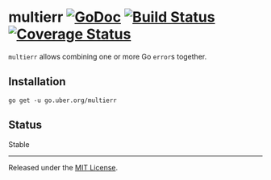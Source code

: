 # multierr [![GoDoc][doc-img]][doc] [![Build Status][ci-img]][ci] [![Coverage Status][cov-img]][cov]

`multierr` allows combining one or more Go `error`s together.

## Installation

    go get -u go.uber.org/multierr

## Status

Stable

-------------------------------------------------------------------------------

Released under the [MIT License].

[MIT License]: LICENSE.txt
[doc-img]: https://godoc.org/go.uber.org/multierr?status.svg
[doc]: https://godoc.org/go.uber.org/multierr
[ci-img]: https://travis-ci.org/uber-go/multierr.svg?branch=master
[cov-img]: https://coveralls.io/repos/github/uber-go/multierr/badge.svg?branch=master
[ci]: https://travis-ci.org/uber-go/multierr
[cov]: https://coveralls.io/github/uber-go/multierr?branch=master
